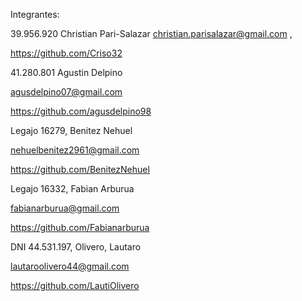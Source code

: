 Integrantes:

39.956.920 Christian Pari-Salazar [christian.parisalazar@gmail.com](mailto:christian.parisalazar@gmail.com) ,

https://github.com/Criso32

 41.280.801 Agustin Delpino

[agusdelpino07@gmail.com](mailto:agusdelpino07@gmail.com)

https://github.com/agusdelpino98

Legajo 16279, Benitez Nehuel

[nehuelbenitez2961@gmail.com](mailto:nehuelbenitez2961@gmail.com) 

https://github.com/BenitezNehuel 

Legajo 16332, Fabian Arburua 

fabianarburua@gmail.com

https://github.com/Fabianarburua 

DNI 44.531.197, Olivero, Lautaro

[lautaroolivero44@gmail.com](mailto:lautaroolivero44@gmail.com) 

https://github.com/LautiOlivero
